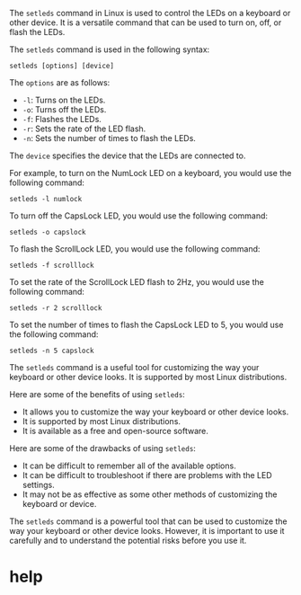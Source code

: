 The `setleds` command in Linux is used to control the LEDs on a keyboard or other device. It is a versatile command that can be used to turn on, off, or flash the LEDs.

The `setleds` command is used in the following syntax:

```
setleds [options] [device]
```

The `options` are as follows:

* `-l`: Turns on the LEDs.
* `-o`: Turns off the LEDs.
* `-f`: Flashes the LEDs.
* `-r`: Sets the rate of the LED flash.
* `-n`: Sets the number of times to flash the LEDs.

The `device` specifies the device that the LEDs are connected to.

For example, to turn on the NumLock LED on a keyboard, you would use the following command:

```
setleds -l numlock
```

To turn off the CapsLock LED, you would use the following command:

```
setleds -o capslock
```

To flash the ScrollLock LED, you would use the following command:

```
setleds -f scrolllock
```

To set the rate of the ScrollLock LED flash to 2Hz, you would use the following command:

```
setleds -r 2 scrolllock
```

To set the number of times to flash the CapsLock LED to 5, you would use the following command:

```
setleds -n 5 capslock
```

The `setleds` command is a useful tool for customizing the way your keyboard or other device looks. It is supported by most Linux distributions.

Here are some of the benefits of using `setleds`:

* It allows you to customize the way your keyboard or other device looks.
* It is supported by most Linux distributions.
* It is available as a free and open-source software.

Here are some of the drawbacks of using `setleds`:

* It can be difficult to remember all of the available options.
* It can be difficult to troubleshoot if there are problems with the LED settings.
* It may not be as effective as some other methods of customizing the keyboard or device.

The `setleds` command is a powerful tool that can be used to customize the way your keyboard or other device looks. However, it is important to use it carefully and to understand the potential risks before you use it.



# help 

```

```
